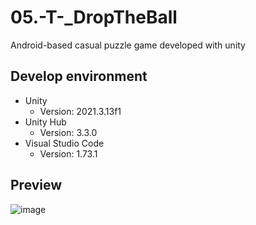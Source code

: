 # 05.-T-_DropTheBall
Android-based casual puzzle game developed with unity

## Develop environment
- Unity
  - Version: 2021.3.13f1
- Unity Hub
  - Version: 3.3.0
- Visual Studio Code
  - Version: 1.73.1
  
## Preview
![image](https://user-images.githubusercontent.com/118697338/204076649-7319fc1b-90e0-4f79-99c5-54eca23b668b.png)
